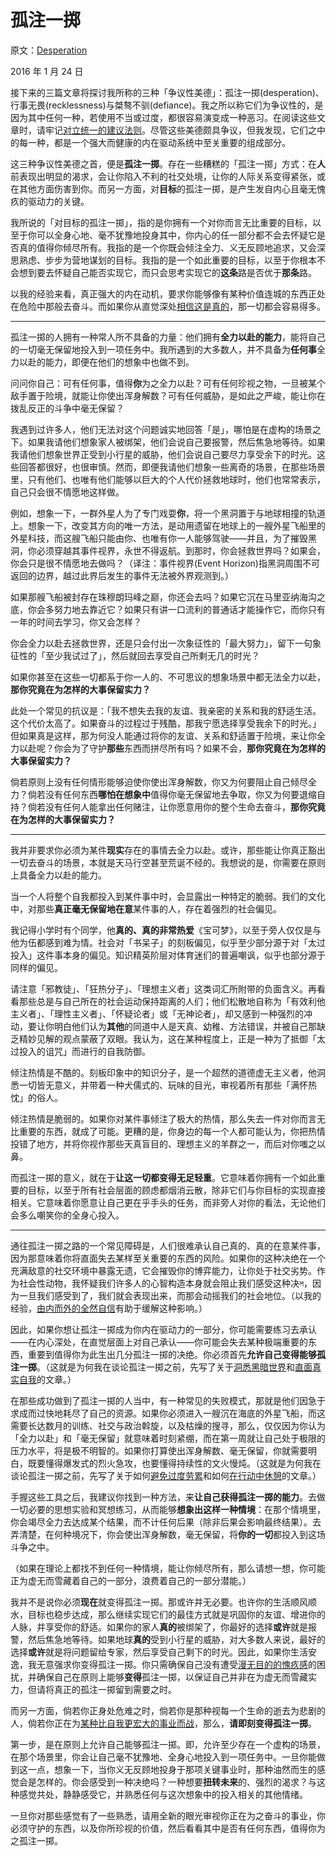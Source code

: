 # 孤注一掷

原文：[Desperation](https://mindingourway.com/desperation/)

2016 年 1 月 24 日

接下来的三篇文章将探讨我所称的三种「争议性美德」：孤注一掷(desperation)、行事无畏(recklessness)与桀骜不驯(defiance)。我之所以称它们为争议性的，是因为其中任何一种，若使用不当或过度，都很容易演变成一种恶习。在阅读这些文章时，请牢记[对立统一的建议法则](http://slatestarcodex.com/2014/03/24/should-you-reverse-any-advice-you-hear)。尽管这些美德颇具争议，但我发现，它们之中的每一种，都是一个强大而健康的内在驱动系统中至关重要的组成部分。

这三种争议性美德之首，便是**孤注一掷**。存在一些糟糕的「孤注一掷」方式：在**人**前表现出明显的渴求，会让你陷入不利的社交处境，让你的人际关系变得紧张，或在其他方面伤害到你。而另一方面，对**目标**的孤注一掷，是产生发自内心且毫无愧疚的驱动力的关键。

我所说的「对目标的孤注一掷」，指的是你拥有一个对你而言无比重要的目标，以至于你可以全身心地、毫不犹豫地投身其中，你内心的任一部分都不会去怀疑它是否真的值得你倾尽所有。我指的是一个你既会倾注全力、义无反顾地追求，又会深思熟虑、步步为营地谋划的目标。我指的是一个如此重要的目标，以至于你根本不会想到要去怀疑自己能否实现它，而只会思考实现它的**这条**路是否优于**那条**路。

以我的经验来看，真正强大的内在动机，要求你能够像有某种价值连城的东西正处在危险中那般去奋斗。而如果你从直觉深处[相信这是真的](https://mindingourway.com/the-value-of-a-life/)，那一切都会容易得多。

------

孤注一掷的人拥有一种常人所不具备的力量：他们拥有**全力以赴的能力**，能将自己的一切毫无保留地投入到一项任务中。我所遇到的大多数人，并不具备为**任何事**全力以赴的能力，即便在他们的想象中也做不到。

问问你自己：可有任何事，值得**你**为之全力以赴？可有任何珍视之物，一旦被某个敌手置于险境，就能让你使出浑身解数？可有任何威胁，是如此之严峻，能让你在拨乱反正的斗争中毫无保留？

我遇到过许多人，他们无法对这个问题诚实地回答「是」，哪怕是在虚构的场景之下。如果我请他们想象家人被绑架，他们会说自己要报警，然后焦急地等待。如果我请他们想象世界正受到小行星的威胁，他们会说自己要尽力享受余下的时光。这些回答都很好，也很审慎。然而，即便我请他们想象一些离奇的场景，在那些场景里，只有他们、也唯有他们能够以巨大的个人代价拯救地球时，他们也常常表示，自己只会很不情愿地这样做。

例如，想象一下，一群外星人为了专门戏耍**你**，将一个黑洞置于与地球相撞的轨道上。想象一下，改变其方向的唯一方法，是动用遗留在地球上的一艘外星飞船里的外星科技，而这艘飞船只能由你、也唯有你一人能够驾驶——并且，为了摧毁黑洞，你必须穿越其事件视界，永世不得返航。到那时，你会拯救世界吗？如果会，你会只是很不情愿地去做吗？（译注：事件视界(Event Horizon)指黑洞周围不可返回的边界，越过此界后发生的事件无法被外界观测到。）

如果那艘飞船被封存在珠穆朗玛峰之巅，你还会去吗？如果它沉在马里亚纳海沟之底，你会多努力地去靠近它？如果只有讲一口流利的普通话才能操作它，而你只有一年的时间去学习，你又会怎样？

你会全力以赴去拯救世界，还是只会付出一次象征性的「最大努力」，留下一句象征性的「至少我试过了」，然后就回去享受自己所剩无几的时光？

如果你甚至在这些一切都系于你一人的、不可思议的想象场景中都无法全力以赴，**那你究竟在为怎样的大事保留实力？**

此处一个常见的抗议是：「我不想失去我的友谊、我亲密的关系和我的舒适生活。这个代价太高了。如果奋斗的过程过于残酷，那我宁愿选择享受我余下的时光。」但如果真是这样，那为何没人能通过将你的友谊、关系和舒适置于险境，来让你全力以赴呢？你会为了守护**那些**东西而拼尽所有吗？如果不会，**那你究竟在为怎样的大事保留实力？**

倘若原则上没有任何情形能够迫使你使出浑身解数，你又为何要阻止自己倾尽全力？倘若没有任何东西**哪怕在想象中**值得你毫无保留地去争取，你又为何要退缩自持？倘若没有任何人能拿出任何赌注，让你愿意用你的整个生命去奋斗，**那你究竟在为怎样的大事保留实力？**

------

我并非要求你必须为某件**现实**存在的事情去全力以赴。或许，那些能让你真正豁出一切去奋斗的场景，本就是天马行空甚至荒诞不经的。我想说的是，你需要在原则上具备全力以赴的能力。

当一个人将整个自我都投入到某件事中时，会显露出一种特定的脆弱。我们的文化中，对那些**真正毫无保留地在意**某件事的人，存在着强烈的社会偏见。

我记得小学时有个同学，他**真的、真的非常热爱**《宝可梦》，以至于旁人仅仅是与他为伍都感到难为情。社会对「书呆子」的刻板偏见，似乎至少部分源于对「太过投入」这件事本身的偏见。知识精英阶层对体育迷们的普遍嘲讽，似乎也部分源于同样的偏见。

请注意「邪教徒」、「狂热分子」、「理想主义者」这类词汇所附带的负面含义。再看看那些总是与自己所在的社会运动保持距离的人们；他们松散地自称为「有效利他主义者」、「理性主义者」、「怀疑论者」或「无神论者」，却又感到一种强烈的冲动，要让你明白他们认为**其他**的同道中人是天真、幼稚、方法错误，并被自己那缺乏精妙见解的观点蒙蔽了双眼。我认为，这在某种程度上，正是一种为了抵御「太过投入的诅咒」而进行的自我防御。

倾注热情是不酷的。刻板印象中的知识分子，是一个超然的道德虚无主义者，他洞悉一切皆无意义，并带着一种犬儒式的、玩味的目光，审视着所有那些「满怀热忱」的俗人。

倾注热情是脆弱的。如果你对某件事倾注了极大的热情，那么失去一件对你而言无比重要的东西，就成了可能。更糟的是，你身边的每一个人都可能认为，你把热情投错了地方，并将你视作那些天真盲目的、理想主义的羊群之一，而后对你嗤之以鼻。

而孤注一掷的意义，就在于**让这一切都变得无足轻重**。它意味着你拥有一个如此重要的目标，以至于所有社会层面的顾虑都烟消云散，除非它们与你目标的实现直接相关。它意味着你愿意让自己更在乎手头的任务，而非旁人对你的看法，无论他们会多么嘲笑你的全身心投入。

------

通往孤注一掷之路的一个常见障碍是，人们很难承认自己真的、真的在意某件事，因为那意味着你将直面失去某样至关重要的东西的风险。如果你的这种决绝在一个充满敌意的社交环境中暴露无遗，它会摧毁你的博弈能力，让你处于社交劣势。作为社会性动物，我怀疑我们许多人的心智构造本身就会阻止我们感受这种决ল，因为一旦我们感受到了，我们就会表现出来，而那会动摇我们的社会地位。（以我的经验，[由内而外的全然自信](https://mindingourway.com/confidence-all-the-way-up/)有助于缓解这种影响。）

因此，如果你想让孤注一掷成为你内在驱动力的一部分，你可能需要练习去承认——在内心深处，在直觉层面上对自己承认——你可能会失去某种极端重要的东西，重要到值得你为此生出几分孤注一掷的决绝。你必须首先**允许自己变得能够孤注一掷**。（这就是为何我在谈论孤注一掷之前，先写了关于[洞悉黑暗世界](https://mindingourway.com/see-the-dark-world/)和[直面真实自我](https://mindingourway.com/come-to-your-terms/)的文章。）

在那些成功做到了孤注一掷的人当中，有一种常见的失败模式，那就是他们因急于求成而过快地耗尽了自己的资源。如果你必须进入一艘沉在海底的外星飞船，而这需要长达数月的训练、社交与政治斡旋，以及枯燥的搜寻，那么，仅仅因为你认为「全力以赴」和「毫无保留」就意味着时刻紧绷，而在第一周就让自己处于极限的压力水平，将是极不明智的。如果你打算使出浑身解数、毫无保留，你就需要明白，既要懂得爆发式的烈火急攻，也要懂得持续性的文火慢炖。（这就是为何我在谈论孤注一掷之前，先写了关于如何[避免过度劳累](https://mindingourway.com/stop-before-you-drop/)和如何[在行动中休憩](https://mindingourway.com/rest-in-motion/)的文章。）

手握这些工具之后，我建议你找到一种方法，来**让自己获得孤注一掷的能力**。去做一切必要的思想实验和冥想练习，从而能够**想象出这样一种情境**：在那个情境里，你会竭尽全力去达成某个结果，而不计任何后果（除非后果会影响最终结果）。去弄清楚，在何种境况下，你会使出浑身解数，毫无保留，将**你的一切**都投入到这场斗争之中。

（如果在理论上都找不到任何一种情境，能让你倾尽所有，那么请想一想，你可能正为虚无而雪藏着自己的一部分，浪费着自己的一部分潜能。）

我并不是说你必须**现在**就变得孤注一掷。那或许并无必要。也许你的生活顺风顺水，目标也稳步达成，那么继续实现它们的最佳方式就是巩固你的友谊、增进你的人脉，并享受你的舒适。如果你的家人**真的**被绑架了，你最好的选择**或许**就是报警，然后焦急地等待。如果地球**真的**受到小行星的威胁，对大多数人来说，最好的选择**或许**就是将问题留给专家，然后享受自己剩下的时光。因此，如果你生活安逸，我无意强求你变得孤注一掷。你只需确保自己没有遭受[漫无目的的愧疚感](https://mindingourway.com/youre-allowed-to-fight-for-something/)的困扰，并确保自己在原则上能够**变得**孤注一掷，以保证自己并非在为虚无而雪藏实力，但请将真正的孤注一掷留到需要之时。

而另一方面，倘若你正身处危难之时，倘若你是那种视每一个生命的逝去为悲剧的人，倘若你正在为[某种比自我更宏大的事业而战](https://mindingourway.com/caring-about-some/)，那么，**请即刻变得孤注一掷**。

第一步，是在原则上允许自己能够孤注一掷。即，允许至少存在一个虚构的场景，在那个场景里，你会让自己毫不犹豫地、全身心地投入到一项任务中。一旦你能做到这一点，想象一下，当你义无反顾地投身于那项关键事业时，那种油然而生的感觉会是怎样的。你会感受到一种决绝吗？一种想要**扭转未来**的、强烈的渴求？与这种感觉共处，静静感受它，并熟悉任何与这次想象中的投入相关的其他情绪。

一旦你对那些感觉有了一些熟悉，请用全新的眼光审视你正在为之奋斗的事业，你必须守护的东西，以及你所珍视的价值，然后看看其中是否有任何东西，值得你为之孤注一掷。